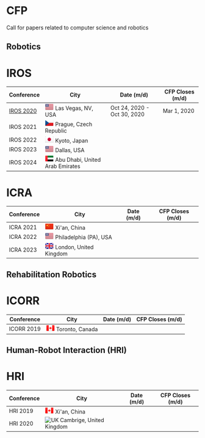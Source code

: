 # CFP
Call for papers related to computer science and robotics

## Robotics
# IROS

Conference                | City                   | Date (m/d)                              | CFP Closes (m/d)
------------------------- | ---------------------- | -------------                           | -------------
[IROS 2020](http://www.iros2020.org/)              | ![US](png/US.png) Las Vegas, NV, USA    | Oct 24, 2020 - Oct 30, 2020             | Mar 1, 2020
IROS 2021                 | ![CZ](png/CZ.png) Prague, Czech Republic | 
IROS 2022                 | ![JP](png/JP.png) Kyoto, Japan           |
IROS 2023                 | ![US](png/US.png) Dallas, USA            |
IROS 2024                 | ![AE](png/AE.png) Abu Dhabi, United Arab Emirates |

# ICRA

Conference                | City                   | Date (m/d)                              | CFP Closes (m/d)
------------------------- | ---------------------- | -------------                           | -------------
ICRA 2021                 | ![CN](png/CN.png) Xi'an, China                      | 
ICRA 2022                 | ![US](png/US.png) Philadelphia (PA), USA            | 
ICRA 2023                 | ![GB](png/GB.png) London, United Kingdom            |

## Rehabilitation Robotics
# ICORR

Conference                | City                   | Date (m/d)                              | CFP Closes (m/d)
------------------------- | ---------------------- | -------------                           | -------------
ICORR 2019                | ![CA](png/CA.png) Toronto, Canada                     | 

## Human-Robot Interaction (HRI)
# HRI

Conference                | City                   | Date (m/d)                              | CFP Closes (m/d)
------------------------- | ---------------------- | -------------                           | -------------
HRI 2019                  | ![CA](png/CA.png) Xi'an, China                                   | 
HRI 2020                  | ![UK](png/UK.png) Cambrige, United Kingdom                                   | 




